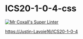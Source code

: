# ICS20-1-0-4-css

[![Mr Coxall's Super Linter](https://github.com/Justin-Lavoie16/ICS20-1-0-4/workflows/Mr%20Coxall's%20Super%20Linter/badge.svg)](https://github.com/Justin-Lavoie16/ICS20-1-0-4/actions/)

[https://Justin-Lavoie16/ICS20-1-0-4](https://ICS20-1-0-5.justin-lavoie16.repl.co/)
